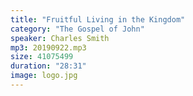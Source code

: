 ```yaml
---
title: "Fruitful Living in the Kingdom"
category: "The Gospel of John"
speaker: Charles Smith
mp3: 20190922.mp3
size: 41075499
duration: "28:31"
image: logo.jpg
---
```

